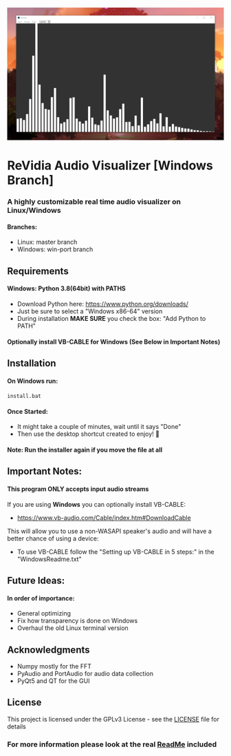 ![Preview](Preview.png)
# ReVidia Audio Visualizer [Windows Branch]
### A highly customizable real time audio visualizer on Linux/Windows
#### Branches:
- Linux: master branch
- Windows: win-port branch 
## Requirements
#### Windows: Python 3.8(64bit) with PATHS
- Download Python here: https://www.python.org/downloads/
- Just be sure to select a "Windows x86-64" version
- During installation **MAKE SURE** you check the box: "Add Python to PATH"

#### Optionally install VB-CABLE for Windows (See Below in Important Notes)

## Installation
#### On Windows run:
```
install.bat
```
#### Once Started:
- It might take a couple of minutes, wait until it says "Done"
- Then use the desktop shortcut created to enjoy! 🎉
#### Note: Run the installer again if you move the file at all

## Important Notes:
#### This program ONLY accepts input audio streams

If you are using **Windows** you can optionally install VB-CABLE:
- https://www.vb-audio.com/Cable/index.htm#DownloadCable  

This will allow you to use a non-WASAPI speaker's audio and will have a better chance of using a device:
- To use VB-CABLE follow the "Setting up VB-CABLE in 5 steps:" in the "WindowsReadme.txt"
  
## Future Ideas:
#### In order of importance:
- General optimizing
- Fix how transparency is done on Windows
- Overhaul the old Linux terminal version

## Acknowledgments
- Numpy mostly for the FFT
- PyAudio and PortAudio for audio data collection
- PyQt5 and QT for the GUI

 ## License
This project is licensed under the GPLv3 License - see the [LICENSE](/LICENSE.txt) file for details

### For more information please look at the real [ReadMe](/WinReadMe.txt) included
